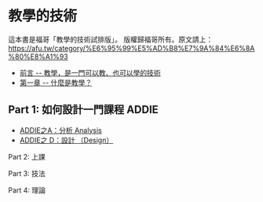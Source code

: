 # 教學的技術

這本書是福哥「教學的技術試排版」。
版權歸福哥所有。原文請上：<https://afu.tw/category/%E6%95%99%E5%AD%B8%E7%9A%84%E6%8A%80%E8%A1%93>


* [前言 -- 教學，是一門可以教、也可以學的技術](00.md)
* [第一章 -- 什麼是教學？](01.md)

## Part 1: 如何設計一門課程 ADDIE

* [ADDIE之A：分析 Analysis](addie-1.md)
* [ADDIE之 D：設計 （Design）](addie-2.md)

Part 2: 上課

Part 3: 技法

Part 4: 理論
